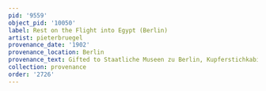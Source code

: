 ```yaml
---
pid: '9559'
object_pid: '10050'
label: Rest on the Flight into Egypt (Berlin)
artist: pieterbruegel
provenance_date: '1902'
provenance_location: Berlin
provenance_text: Gifted to Staatliche Museen zu Berlin, Kupferstichkabinett
collection: provenance
order: '2726'
---
```

